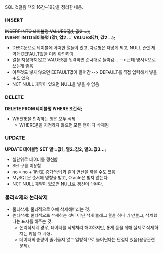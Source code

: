 SQL 첫걸음 책의 16강~19강을 정리한 내용.

### INSERT
~~INSERT INTO 테이블명 VALUES(값1, 값2 ...);~~  
__INSERT INTO 테이블명 (열1, 열2 ...) VALUES(값1, 값2 ...);__
- DESC문으로 테이블에 어떠한 열들이 있고, 자료형은 어떻게 되고, NULL 관련 제약과 DEFAULT값을 미리 확인하기.
- 열을 지정하지 않고 VALUES를 입력하면 순서대로 들어감... --> 근데 명시적으로 쓰는게 좋음
- 아무것도 넣지 않으면 DEFAULT값이 들어감 --> DEFAULT를 직접 입력해서 넣을 수도 있음
- NOT NULL 제약이 있으면 NULL을 넣을 수 없음

### DELETE
__DELETE FROM 테이블명 WHERE 조건식;__  
- WHERE을 만족하는 행은 모두 삭제
	- WHERE문을 지정하지 않으면 모든 행이 다 삭제됨
	
### UPDATE
__UPDATE 테이블명 SET 열1=값1, 열2=값2, 열3=값3...;__  
- 셀단위로 데이터를 갱신함
- SET구를 이용함
- no = no + 1(번호 증가연산)과 같이 연산을 넣을 수도 있음
- MySQL은 순서에 영향을 받고, Oracle은 받지 않는다.
- NOT NULL 제약이 있으면 NULL로 갱신이 안된다.

### 물리삭제와 논리삭제
- 물리삭제: 물리적으로 아예 삭제해버리는 것.
- 논리삭제: 물리적으로 삭제하는 것이 아닌 삭제 플래그 열을 하나 더 만들고, 삭제했다는 표시를 해주는 것.
	- 논리삭제의 경우, 데이터를 삭제처리 해야하지만, 통계 등을 위해 실제로 삭제하지는 않을 때 사용.
	- 데이터의 총량이 줄어들지 않고 일방적으로 늘어난다는 단점이 있음(용량관련 문제).